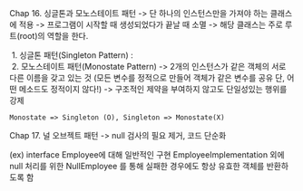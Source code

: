 Chap 16. 싱글톤과 모노스테이트 패턴
 -> 단 하나의 인스턴스만을 가져야 하는 클래스에 적용
 -> 프로그램이 시작할 때 생성되었다가 끝날 때 소멸
 -> 해당 클래스는 주로 루트(root)의 역할을 한다.
 
  1. 싱글톤 패턴(Singleton Pattern)
	:  	
  2. 모노스테이트 패턴(Monostate Pattern)
	-> 2개의 인스턴스가 같은 객체의 서로 다른 이름을 갖고 있는 것
	  (모든 변수를 정적으로 만들어 객체가 같은 변수를 공유
	   단, 어떤 메소드도 정적이지 않다!)
	-> 구조적인 제약을 부여하지 않고도 단일성있는 행위를 강제

	Monostate => Singleton (O), Singleton => Monostate(X)

Chap 17. 널 오브젝트 패턴
 -> null 검사의 필요 제거, 코드 단순화

 (ex) interface Employee에 대해
      일반적인 구현 EmployeeImplementation 외에
      null 처리를 위한 NullEmployee 를 통해 실패한 경우에도 항상 유효한 객체를 반환하도록 함
